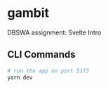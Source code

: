 # gambit

DBSWA assignment: Svelte Intro

## CLI Commands

```bash
# run the app on port 5173
yarn dev

```

